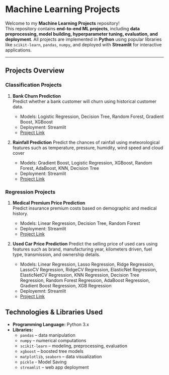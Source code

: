 # Machine Learning Projects

Welcome to my **Machine Learning Projects** repository!  
This repository contains **end-to-end ML projects**, including **data preprocessing, model building, hyperparameter tuning, evaluation, and deployment**. All projects are implemented in **Python** using popular libraries like `scikit-learn`, `pandas`, `numpy`, and deployed with **Streamlit** for interactive applications.

---

## Projects Overview

### Classification Projects
1. **Bank Churn Prediction**  
   Predict whether a bank customer will churn using historical customer data.  
   - Models: Logistic Regression, Decision Tree, Random Forest, Gradient Boost, XGBoost  
   - Deployment: Streamlit  
   - [Project Link](Classification_Project/Bank_Churn_Dataset)

2. **Rainfall Prediction**
   Predict the chances of rainfall using meteorological features such as temperature, pressure, humidity, wind speed and cloud cover
   - Models: Gradient Boost, Logistic Regression, XGBoost, Random Forest, AdaBoost, KNN, Decision Tree
   - Deployment: Streamlit
   - [Project Link](Classification_Project/Rainfall_Prediction_using_Machine_Learning)

### Regression Projects
1. **Medical Premium Price Prediction**  
   Predict insurance premium costs based on demographic and medical history.  
   - Models: Linear Regression, Decision Tree, Random Forest  
   - Deployment: Streamlit  
   - [Project Link](Regression_Project/Medical_Premium_Price_Prediction)

2. **Used Car Price Prediction**
   Predict the selling price of used cars using features such as brand, manufacturing year, kilometers driven, fuel type, transmission, and ownership details.
   - Models: Linear Regression, Lasso Regression, Ridge Regression, LassoCV Regression, RidgeCV Regression, ElasticNet Regression, ElasticNetCV Regression, KNN Regression, Decision Tree Regression, Random Forest Regression, AdaBoost Regression, Gradient Boost Regression, XGB Regression
   - Deployemnt: Streamlit
   - [Project Link](Regression_Project/Regression_of_Used_Car_Prices)




## Technologies & Libraries Used
- **Programming Language:** Python 3.x  
- **Libraries:**  
  - `pandas` – data manipulation  
  - `numpy` – numerical computations  
  - `scikit-learn` – modeling, preprocessing, evaluation  
  - `xgboost` – boosted tree models  
  - `matplotlib`, `seaborn` – data visualization
  - `pickle` - Model Saving
  - `streamlit` – web app deployment  


